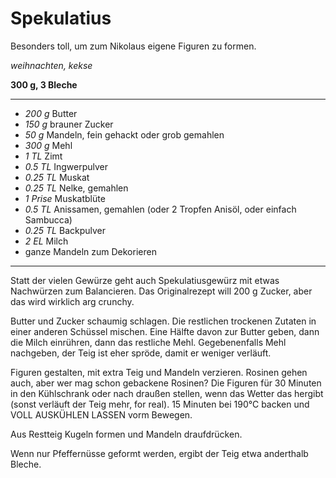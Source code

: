 # Spekulatius

Besonders toll, um zum Nikolaus eigene Figuren zu formen.

*weihnachten, kekse*

**300 g, 3 Bleche**

---

- *200 g* Butter
- *150 g* brauner Zucker
- *50 g* Mandeln, fein gehackt oder grob gemahlen
- *300 g* Mehl
- *1 TL* Zimt
- *0.5 TL* Ingwerpulver
- *0.25 TL* Muskat
- *0.25 TL* Nelke, gemahlen
- *1 Prise* Muskatblüte
- *0.5 TL* Anissamen, gemahlen (oder 2 Tropfen Anisöl, oder einfach Sambucca)
- *0.25 TL* Backpulver
- *2 EL* Milch
- ganze Mandeln zum Dekorieren

---

Statt der vielen Gewürze geht auch Spekulatiusgewürz mit etwas Nachwürzen zum Balancieren. Das Originalrezept will 200 g
Zucker, aber das wird wirklich arg crunchy.

Butter und Zucker schaumig schlagen. Die restlichen trockenen Zutaten in einer anderen Schüssel mischen. Eine Hälfte
davon zur Butter geben, dann die Milch einrühren, dann das restliche Mehl. Gegebenenfalls Mehl nachgeben, der Teig ist
eher spröde, damit er weniger verläuft.

Figuren gestalten, mit extra Teig und Mandeln verzieren. Rosinen gehen auch, aber wer mag schon gebackene Rosinen? Die
Figuren für 30 Minuten in den Kühlschrank oder nach draußen stellen, wenn das Wetter das hergibt (sonst verläuft der
Teig mehr, for real). 15 Minuten bei 190°C backen und VOLL AUSKÜHLEN LASSEN vorm Bewegen.

Aus Restteig Kugeln formen und Mandeln draufdrücken.

Wenn nur Pfeffernüsse geformt werden, ergibt der Teig etwa anderthalb Bleche.
